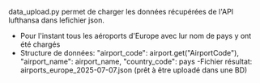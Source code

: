 data_upload.py permet de charger les données récupérées de l'API lufthansa dans lefichier json.
- Pour l'instant tous les aéroports d'Europe avec lur nom de pays y ont été chargés
- Structure de données:
  "airport_code": airport.get("AirportCode"),
  "airport_name": airport_name,
  "country_code": pays
-Fichier résultat: airports_europe_2025-07-07.json  (prêt à être uploadé dans une BD)

